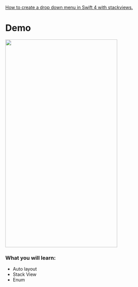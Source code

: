 [How to create a drop down menu in Swift 4 with stackviews.](https://www.youtube.com/watch?v=dIKK-SCkh_c&t=25s)

# Demo

<img src="https://i.imgur.com/y4GdOUs.gif" width="350" height="650">

### What you will learn:
- Auto layout
- Stack View
- Enum
